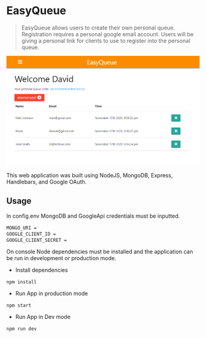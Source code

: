# EasyQueue
>EasyQueue allows users to create their own personal queue. Registration requires a personal google email account. Users will be giving a personal link for clients to use to register into the personal queue.

![alt text](https://github.com/dliu753/easy_q/blob/main/extra/easy_q_1.PNG)

This web application was built using NodeJS, MongoDB, Express, Handlebars, and Google OAuth.

## Usage

In config.env MongoDB and GoogleApi credentials must be inputted.
```
MONGO_URI = 
GOOGLE_CLIENT_ID = 
GOOGLE_CLIENT_SECRET = 
```

On console Node dependencies must be installed and the application can be run in development or production mode.
- Install dependencies
```
npm install
```
- Run App in production mode
```
npm start
```
- Run App in Dev mode
```
npm run dev
```
